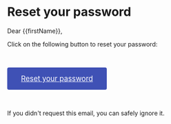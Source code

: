 # Reset your password

Dear {{firstName}},

Click on the following button to reset your password:

<a style="background: #3f51b5; padding: 1rem 2rem; font-size: 120%; color: #fff; display: inline-block; margin: 2rem auto; border-radius: 0.25rem" href="{{frontendUrl}}/auth/token?subject=password-reset&token={{token}}">Reset your password</a>

If you didn't request this email, you can safely ignore it.
